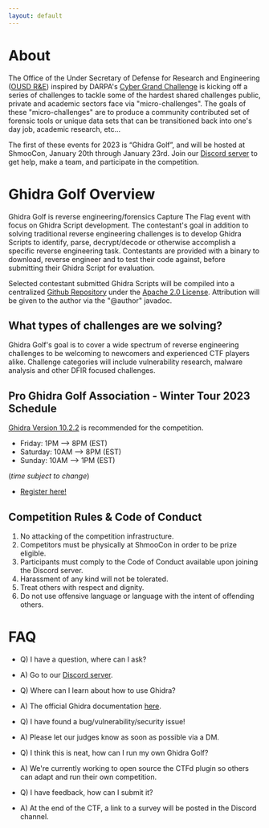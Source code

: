 ```yaml
---
layout: default
---
```


# About
The Office of the Under Secretary of Defense for Research and Engineering ([OUSD R&E](https://www.cto.mil/)) inspired by DARPA's [Cyber Grand Challenge](https://www.darpa.mil/program/cyber-grand-challenge) is kicking off a series of challenges to tackle some of the hardest shared challenges public, private and academic sectors face via  "micro-challenges". The goals of these "micro-challenges" are to produce a community contributed set of forensic tools or unique data sets that can be transitioned back into one's day job, academic research, etc...

The first of these events for 2023 is “Ghidra Golf”, and will be hosted at ShmooCon, January 20th through January 23rd.
Join our [Discord server](https://discord.gg/aESDuHVNZr) to get help, make a team, and participate in the competition.


# Ghidra Golf Overview
Ghidra Golf is reverse engineering/forensics Capture The Flag event with focus on Ghidra Script development.
The contestant's goal in addition to solving traditional reverse engineering challenges is to develop Ghidra Scripts to identify, parse, decrypt/decode or otherwise accomplish a specific reverse engineering task. Contestants are provided with a binary to download, reverse engineer and to test their code against, before submitting their Ghidra Script for evaluation. 

Selected contestant submitted Ghidra Scripts will be compiled into a centralized [Github Repository](https://github.com/ghidragolf/ghidra_scripts) under the [Apache 2.0 License](https://www.apache.org/licenses/LICENSE-2.0).
Attribution will be given to the author via the "@author" javadoc. 

## What types of challenges are we solving?
Ghidra Golf's goal is to cover a wide spectrum of reverse engineering challenges to be welcoming to newcomers and experienced CTF players alike. Challenge categories will include vulnerability research, malware analysis and other DFIR focused challenges.

## Pro Ghidra Golf Association - Winter Tour 2023 Schedule
[Ghidra Version 10.2.2](https://github.com/NationalSecurityAgency/ghidra/releases/tag/Ghidra_10.2.2_build) is recommended for the competition.

* Friday: 1PM --> 8PM (EST)
* Saturday: 10AM --> 8PM (EST)
* Sunday: 10AM --> 1PM (EST)

(*time subject to change*)

* [Register here!](https://ctfd.ghidra.golf)

## Competition Rules & Code of Conduct
1. No attacking of the competition infrastructure.
2. Competitors must be physically at ShmooCon in order to be prize eligible.
3. Participants must comply to the Code of Conduct available upon joining the Discord server.
4. Harassment of any kind will not be tolerated.
5. Treat others with respect and dignity.
6. Do not use offensive language or language with the intent of offending others.

# FAQ
* Q) I have a question, where can I ask?
* A) Go to our [Discord server](https://discord.gg/aESDuHVNZr).

* Q) Where can I learn about how to use Ghidra?
* A) The official Ghidra documentation [here](https://github.com/NationalSecurityAgency/ghidra/tree/master/GhidraDocs/GhidraClass).

* Q) I have found a bug/vulnerability/security issue!
* A) Please let our judges know as soon as possible via a DM.

* Q) I think this is neat, how can I run my own Ghidra Golf?
* A) We're currently working to open source the CTFd plugin so others can adapt and run their own competition.

* Q) I have feedback, how can I submit it?
* A) At the end of the CTF, a link to  a survey will be posted in the Discord channel.
